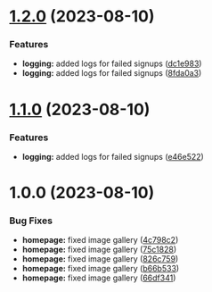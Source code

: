 # [1.2.0](https://github.com/nkitaiev/test_versions/compare/v1.1.0...v1.2.0) (2023-08-10)


### Features

* **logging:** added logs for failed signups ([dc1e983](https://github.com/nkitaiev/test_versions/commit/dc1e983215968580caa31d1d23093d2afa89de15))
* **logging:** added logs for failed signups ([8fda0a3](https://github.com/nkitaiev/test_versions/commit/8fda0a3bc61867c27543e79a7782b1304f6b1e75))

# [1.1.0](https://github.com/nkitaiev/test_versions/compare/v1.0.0...v1.1.0) (2023-08-10)


### Features

* **logging:** added logs for failed signups ([e46e522](https://github.com/nkitaiev/test_versions/commit/e46e522c1f414ebd3d3879f252850f1e6f318ebc))

# 1.0.0 (2023-08-10)


### Bug Fixes

* **homepage:** fixed image gallery ([4c798c2](https://github.com/nkitaiev/test_versions/commit/4c798c2218b121d6a4b0524c21ba371a8c44ceca))
* **homepage:** fixed image gallery ([75c1828](https://github.com/nkitaiev/test_versions/commit/75c18282bb65077d66fd5b6df7ce50891576c163))
* **homepage:** fixed image gallery ([826c759](https://github.com/nkitaiev/test_versions/commit/826c759f44da440c46e2829864f4a65dcc554c2e))
* **homepage:** fixed image gallery ([b66b533](https://github.com/nkitaiev/test_versions/commit/b66b533b9b03548e423a0fe2fc5104325e07f840))
* **homepage:** fixed image gallery ([66df341](https://github.com/nkitaiev/test_versions/commit/66df3411ccf85107707f7453fe3d752888ab70e3))
